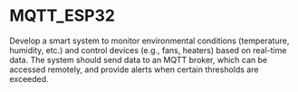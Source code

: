 # MQTT_ESP32

Develop a smart system to monitor environmental conditions (temperature, humidity, etc.) and control devices (e.g., fans, heaters) based on real-time data. The system should send data to an MQTT broker, which can be accessed remotely, and provide alerts when certain thresholds are exceeded.
 
